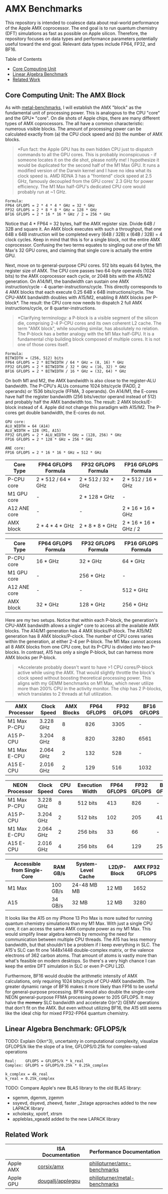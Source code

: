 # AMX Benchmarks

This repository is intended to coalesce data about real-world performance of the Apple AMX coprocessor. The end goal is to run quantum chemistry (DFT) simulations as fast as possible on Apple silicon. Therefore, the repository focuses on data types and performance parameters potentially useful toward the end goal. Relevant data types include FP64, FP32, and BF16.

Table of Contents
- [Core Computing Unit](#core-computing-unit-the-amx-block)
- [Linear Algebra Benchmark](#linear-algebra-benchmark-gflopsk)
- [Related Work](#related-work)

## Core Computing Unit: The AMX Block

As with [metal-benchmarks](https://github.com/philipturner/metal-benchmarks), I will establish the AMX "block" as the fundamental unit of processing power. This is analogous to the CPU "core" and the GPU\* "core". On die shots of Apple chips, there are many different types of AMX coprocessors. The all have a common characteristic: numerous visible blocks. The amount of processing power can be calculated exactly from (a) the CPU clock speed and (b) the number of AMX blocks.

> \*Fun fact: the Apple GPU has its own hidden CPU just to dispatch commands to all the GPU cores. This is probably inconspicuous - if someone locates it on the die shot, please notify me! I hypothesize it would be duplicated for the second half of the M1 Max GPU. It runs a modified version of the Darwin kernel and I have no idea what its clock speed is. AMD RDNA 3 has a "frontend" clock speed at 2.5 GHz, famously decoupled from the GPU cores' 2.3 GHz for power efficiency. The M1 Max half-GPU's dedicated CPU core would probably run at ~1 GHz.

```
Formula:
FP64 GFLOPS = 2 * 4 * 4 * GHz = 32 * GHz
FP32 GFLOPS = 2 * 8 * 8 * GHz = 128 * GHz
BF16 GFLOPS = 2 * 16 * 16 * GHz / 2 = 256 * GHz
```

Notice that 4 * FP64 = 32 bytes, half the AMX register size. Divide 64B / 32B and square it. An AMX block executes with such a throughput, that one 64B x 64B instruction will be completed every (64B / 32B) x (64B / 32B) = 4 clock cycles. Keep in mind that this is for a single block, not the entire AMX coprocessor. Confusing the two terms equates to singling out one of the M1 Max's 32 GPU cores, and claiming that single core is actually the entire GPU.

Next, move on to general-purpose CPU cores. 512 bits equals 64 bytes, the register size of AMX. The CPU core passes two 64-byte operands (1024 bits) to the AMX coprocessor each cycle, or 2048 bits with the A15/M2 generation. On A14/M1, the bandwidth can sustain one AMX instruction/cycle - 4 quarter-instructions/cycle. This directly corresponds to 4 AMX blocks that each execute 0.25 64B x 64B instructions/cycle. The CPU-AMX bandwidth doubles with A15/M2, enabling 8 AMX blocks per P-block\*. The result: the CPU core now needs to dispatch 2 full AMX instructions/cycle, or 8 quarter-instructions. 

> \*Clarifying terminology: a P-block is a visible segment of the silicon die, comprising 2-4 P-CPU cores and its own coherent L2 cache. The term "AMX block", while sounding similar, has absolutely no relation. The P-block has a better analogy with the M1 Max half-GPU. It is a fundamental chip building block composed of multiple cores. It is not one of those cores itself.

```
Formula:
BITWIDTH = (256, 512) bits
FP64 GFLOPS = 2 * BITWIDTH / 64 * GHz = (8, 16) * GHz
FP32 GFLOPS = 2 * BITWIDTH / 32 * GHz = (16, 32) * GHz
BF16 GFLOPS = 2 * BITWIDTH / 16 * GHz = (32, 64) * GHz
```

On both M1 and M2, the AMX bandwidth is also close to the register-ALU bandwidth. The P-CPU's ALUs consume 1024 bits/cycle (FADD, 2 operands) or 1536 bits/cycle (FFMA, 3 operands). On A14/M1, the E-cores have half the register bandwidth (256 bits/vector operand instead of 512) and probably half the AMX bandwidth too. The result: 2 AMX blocks/E-block instead of 4. Apple did not change this paradigm with A15/M2. The P-cores get double bandwidth, the E-cores do not.

```
GPU core:
ALU_WIDTH = 64 (A14)
ALU_WIDTH = 128 (M1, A15)
FP32 GFLOPS = 2 * ALU_WIDTH * GHz = (128, 256) * GHz
FP16 GFLOPS = 2 * 128 * GHz = 256 * GHz

ANE core:
FP16 GFLOPS = 2 * 16 * 16 * GHz = 512 * GHz
```

| Core Type | FP64 GFLOPS Formula | FP32 GFLOPS Formula | FP16 GFLOPS Formula |
| --------- | ------------------- | ---------- | ------------------- |
| P-CPU core | 2 * 512 / 64 * GHz | 2 * 512 / 32 * GHz | 2 * 512 / 16 * GHz |
| M1 GPU core | - | 2 * 128 * GHz | - |
| A12 ANE core | - | - | 2 * 16 * 16 * GHz |
| AMX block | 2 * 4 * 4 * GHz | 2 * 8 * 8 * GHz | 2 * 16 * 16 * GHz / 2 |

| Core Type | FP64 GFLOPS Formula | FP32 GFLOPS Formula | FP16 GFLOPS Formula |
| --------- | ------------------- | ---------- | ------------------- |
| P-CPU core | 16 * GHz | 32 * GHz | 64 * GHz |
| M1 GPU core | - | 256 * GHz | - |
| A12 ANE core | - | - | 512 * GHz |
| AMX block | 32 * GHz | 128 * GHz | 256 * GHz |

Here are my two setups. Notice that within each P-block, the generation's CPU-AMX bandwidth allows a single\* core to access all the available AMX blocks. The A14/M1 generation has 4 AMX blocks/P-block. The A15/M2 generation has 8 AMX blocks/P-clock. The number of CPU cores varies within the generation, at either 2-4 per P-block. The M1 Max cannot access all 8 AMX blocks from one CPU core, but its P-CPU is divided into two P-blocks. In contrast, A15 has only a single P-block, but can harness more AMX blocks per P-block. 

> \*Accelerate probably doesn't want to have >1 CPU cores/P-block active while using the AMX. That would slightly throttle the block's clock speed without boosting theoretical processing power. This aligns with my GEMM benchmarks on M1 Max, which never utilize more than 200% CPU in the activity monitor. The chip has 2 P-blocks, which translates to 2 threads at full utilization.

| AMX Processor | Clock Speed | AMX Blocks | FP64 GFLOPS | FP32 GFLOPS | BF16 GFLOPS |
| --------- | ----------- | ---------- | ----------- | ----------- | ----- |
| M1 Max P-CPU | 3.228 GHz | 8 | 826 | 3305 | - |
| A15 P-CPU | 3.204 GHz | 8 | 820 | 3280 | 6561 |
| M1 Max E-CPU | 2.064 GHz | 2 | 132 | 528 | - |
| A15 E-CPU | 2.016 GHz | 2 | 129 | 516 | 1032 |

| NEON Processor | Clock Speed | CPU Cores | Execution Width | FP64 GFLOPS | FP32 GFLOPS | BF16 GFLOPS |
| --------- | ----------- | ---------- | ----------- | ------- | ----------- | ------ |
| M1 Max P-CPU | 3.228 GHz | 8 | 512 bits | 413 | 826 | - |
| A15 P-CPU | 3.204 GHz | 2 | 512 bits | 102 | 205 | 410 |
| M1 Max E-CPU | 2.064 GHz | 2 | 256 bits | 33 | 66 | - |
| A15 E-CPU | 2.016 GHz | 4 | 256 bits | 64 | 129 | 258 |

| Accessible from Single-Core | RAM GB/s | System-Level Cache | L2D/P-Block | AMX FP32 GFLOPS |
| - | - | - | - | - |
| M1 Max | 100 GB/s | 24-48 MB MB | 12 MB | 1652 |
| A15 | 34 GB/s | 32 MB | 12 MB | 3280 |

It looks like the A15 on my iPhone 13 Pro Max is more suited for running quantum chemistry simulations than my M1 Max. With just a single CPU core, it can access the same AMX compute power as my M1 Max. This would simplify linear algebra kernels by removing the need for communication between multiple CPU threads. The A15 has less memory bandwidth, but that shouldn't be a problem if I keep everything in SLC. The A15's SLC can fit one 1448x1448 double-complex matrix, or the valence electrons of 362 carbon atoms. That amount of atoms is vastly more than what's feasible on modern desktops. So there's a very high chance I can keep the entire DFT simulation in SLC or even P-CPU L2D.

Furthermore, BF16 would double the arithmetic intensity of AMX calculations, only requiring 1024 bits/cycle of CPU-AMX bandwidth. The greater dynamic range of BF16 makes it more likely than FP16 to be useful for general-purpose processing. BF16 would also double the single-core NEON general-purpose FFMA processing power to 205 GFLOPS. It may halve the <s>memory</s> SLC bandwidth and accelerate O(n^2) GEMV operations that don't fit on the AMX. But even without utilizing BF16, the A15 still seems like the ideal chip for mixed FP32-FP64 quantum chemistry.

## Linear Algebra Benchmark: GFLOPS/k

TODO: Explain O(kn^3), uncertainty in computational complexity, visualize GFLOPS/k like the slope of a line, GFLOPS/0.25k for complex-valued operations

```
Real:    GFLOPS = GFLOPS/k * k_real
Complex: GFLOPS = GFLOPS/0.25k * 0.25k_complex

k_complex = 4k_real
k_real = 0.25k_complex
```

TODO: Compare Apple's new BLAS library to the old BLAS library:
- sgemm, dgemm, zgemm
- ssyevd, dsyevd, zheevd, faster \_2stage approaches added to the new LAPACK library
- xcholesky, xpotrf, xtrsm
- appleblas_xgeadd added to the new LAPACK library

## Related Work

| | ISA Documentation | Performance Documentation |
| - | - | - |
| Apple AMX | [corsix/amx](https://github.com/corsix/amx) | [philipturner/amx-benchmarks](https://github.com/philipturner/amx-benchmarks) |
| Apple GPU | [dougallj/applegpu](https://github.com/dougallj/applegpu) | [philipturner/metal-benchmarks](https://github.com/philipturner/metal-benchmarks) |
